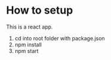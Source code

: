 # How to setup

This is a react app. 

1) cd into root folder with package.json
2) npm install
3) npm start